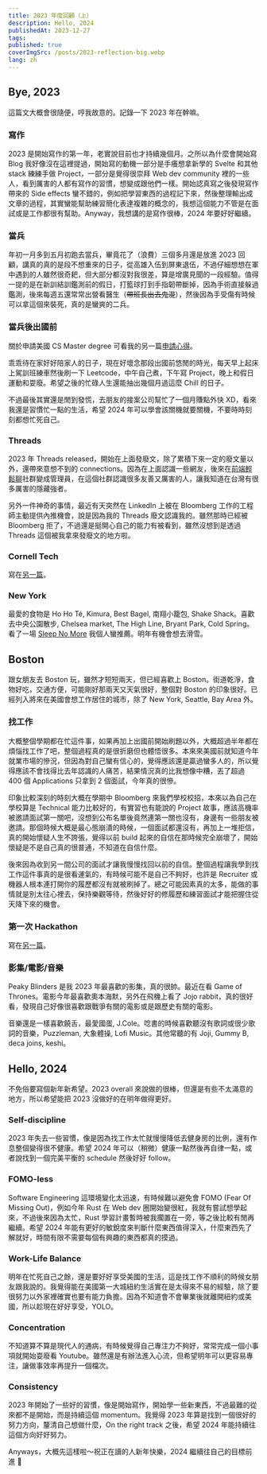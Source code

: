 ```yaml
---
title: 2023 年度回顧（上）
description: Hello, 2024
publishedAt: 2023-12-27
tags:
published: true
coverImgSrc: /posts/2023-reflection-big.webp
lang: zh
---
```

## Bye, 2023

這篇文大概會很隨便，哼我故意的。記錄一下 2023 年在幹嘛。

### 寫作

2023 是開始寫作的第一年，老實說目前也才持續幾個月。之所以為什麼會開始寫 Blog 我好像沒在這裡提過，開始寫的動機一部分是手癢想拿新學的 Svelte 和其他 stack 練練手做 Project，一部分是覺得很崇拜 Web dev community 裡的一些人，看到厲害的人都有寫作的習慣，想變成跟他們一樣。開始認真寫之後發現寫作帶來的 Side effects 蠻不錯的，例如把學習東西的過程記下來，然後整理輸出成文章的過程，其實蠻能幫助練習簡化表達複雜的概念的，我想這個能力不管是在面試或是工作都很有幫助。Anyway，我想講的是寫作很棒，2024 年要好好繼續。

### 當兵

年初一月多到五月初跑去當兵，畢竟花了（浪費）三個多月還是放進 2023 回顧，講真的真的是段不想重來的日子，從高雄入伍到屏東退伍，不過仔細想想在軍中遇到的人雖然很奇耙，但大部分都沒對我很差，算是增廣見聞的一段經驗。值得一提的是在新訓結訓鑑測前的假日，打籃球打到手指韌帶斷掉，因為手術直接躲過鑑測，後來每週五還常常出營看醫生（~~帶班長出去鬼混~~），然後因為手受傷有時候可以拿這個來裝死，真的是蠻爽的二兵。

### 當兵後出國前

關於申請美國 CS Master degree 可看我的另一篇[申請心得](https://swh00tw.dev/2023-Fall-MSCS-application)。

乖乖待在家好好陪家人的日子，現在好壞念那段出國前悠閒的時光，每天早上起床上駕訓班練車然後刷一下 Leetcode，中午自己煮，下午寫 Project，晚上和假日運動和耍廢。希望之後的忙碌人生還能抽出幾個月過這麼 Chill 的日子。

不過最後其實還是閒到發慌，去朋友的接案公司幫忙了一個月賺點外快 XD，看來我還是習慣忙一點的生活，希望 2024 年可以學會該關機就要關機，不要時時刻刻都想忙死自己。

### Threads

2023 年 Threads released，開始在上面發廢文，除了累積下來一定的廢文量以外，還帶來意想不到的 connections。因為在上面認識一些網友，後來在[前端輕鬆聊](https://discord.gg/Q4x2XKwu)社群變成管理員，在這個社群認識很多友善又厲害的人，讓我知道在台灣有很多厲害的隱藏強者。

另外一件神奇的事情，最近有天突然在 LinkedIn 上被在 Bloomberg 工作的工程師主動提供內推機會，說是因為我的 Threads 廢文認識我的。雖然那時已經被 Bloomberg 拒了，不過還是挺開心自己的能力有被看到，雖然沒想到是透過 Threads 這個被我拿來發廢文的地方啦。

### Cornell Tech

寫在[另一篇](https://swh00tw.dev/ct-1st-semester-reflection)。

### New York

最愛的食物是 Ho Ho Té, Kimura, Best Bagel, 南翔小籠包, Shake Shack。喜歡去中央公園散步, Chelsea market, The High Line, Bryant Park, Cold Spring。看了一場 [Sleep No More](https://mckittrickhotel.com/events/sleep-no-more/) 我個人蠻推薦。明年有機會想去滑雪。

## Boston

跟女朋友去 Boston 玩，雖然才短短兩天，但已經喜歡上 Boston。街道乾淨，食物好吃，交通方便，可能剛好那兩天又天氣很好，整個對 Boston 的印象很好。已經列入將來在美國會想工作居住的城市，除了 New York, Seattle, Bay Area 外。

### 找工作

大概整個學期都在忙這件事，如果再加上出國前開始刷題以外，大概超過半年都在煩惱找工作了吧，整個過程真的是很折磨但也體悟很多。本來來美國前就知道今年就業市場的慘況，但因為對自己蠻有信心的，覺得應該還是贏過蠻多人的，所以覺得應該不會找得比去年認識的人痛苦，結果情況真的比我想像中糟，丟了超過 400 個 Applications 只拿到 2 個面試，今年真的很慘。

印象比較深刻的時刻大概在學期中 Bloomberg 來我們學校校招，本來以為自己在學校算是 Technical 能力比較好的，有實習也有能說的 Project 故事，應該高機率被邀請面試第一關吧，沒想到公布名單後竟然連第一關也沒有，身邊有一些朋友被邀請。那個時候大概是最心態崩潰的時候，一個面試都還沒有，再加上一堆拒信，真的開始懷疑人生不誇張，覺得以前 build 起來的自信在那時候完全崩壞了，開始懷疑是不是自己真的很普通，不知道在自信什麼。

後來因為收到另一間公司的面試才讓我慢慢找回以前的自信。整個過程讓我學到找工作這件事真的是很看運氣的，有時候可能不是自己不夠好，也許是 Recruiter 或機器人根本連打開你的履歷都沒有就被刷掉了。總之可能因素真的太多，能做的事情就是別太往心裡去，保持樂觀等待，然後好好的修履歷和練習面試才能把握住從天降下來的機會。

### 第一次 Hackathon

寫在[另一篇](https://swh00tw.dev/My-first-hackathon)。

### 影集/電影/音樂

Peaky Blinders 是我 2023 年最喜歡的影集，真的很帥。最近在看 Game of Thrones。電影今年最喜歡奧本海默，另外在飛機上看了 Jojo rabbit，真的很好看，發現自己好像很喜歡跟戰爭有關的電影或是跟歷史有關的電影。

音樂還是一樣喜歡饒舌，最愛國蛋, J.Cole。唸書的時候喜歡聽沒有歌詞或很少歌詞的音樂，Puzzleman, 大象體操, Lofi Music。其他常聽的有 Joji, Gummy B, deca joins, keshi。

## Hello, 2024

不免俗要寫個新年新希望。2023 overall 來說做的很棒，但還是有些不太滿意的地方，所以希望能把 2023 沒做好的在明年做得更好。

### Self-discipline

2023 年失去一些習慣，像是因為找工作太忙就慢慢降低去健身房的比例，還有作息整個變得很不健康。希望 2024 年可以（稍微）健康一點然後再自律一點，或者說找到一個完美平衡的 schedule 然後好好 follow。

### FOMO-less

Software Engineering 這環境變化太迅速，有時候難以避免會 FOMO (Fear Of Missing Out)，例如今年 Rust 在 Web dev 圈開始變很紅，我就有嘗試想學起來，不過後來因為太忙，Rust 學習計畫暫時被我擱置在一旁，等之後比較有閒再繼續。希望 2024 年能有更好的敏銳度來判斷什麼東西值得深入，什麼東西先了解就好，時間有限不需要每個有興趣的東西都真的摸過。

### Work-Life Balance

明年在忙死自己之餘，還是要好好享受美國的生活，這是找工作不順利的時候女朋友跟我說的。我覺得能在美國第一大城紐約生活實在是太得來不易的經驗，除了要很努力以外家裡確實也要有能力負擔。因為不知道會不會畢業後就離開紐約或美國，所以趁現在好好享受，YOLO。

### Concentration

不知道算不算是現代人的通病，有時候覺得自己專注力不夠好，常常完成一個小事項就開始耍廢看 Youtube。雖然還是有辦法進入心流，但希望明年可以更容易專注，讓做事效率再提升一個檔次。

### Consistency

2023 年開始了一些好的習慣，像是開始寫作，開始學一些新東西，不過最難的從來都不是開始，而是持續這個 momentum。我覺得 2023 年算是找到一個很好的努力方向，釐清自己想做什麼，On the right track 之後，希望 2024 年能持續往這個方向好好努力。

Anyways，大概先這樣啦～祝正在讀的人新年快樂，2024 繼續往自己的目標前進 🚀

